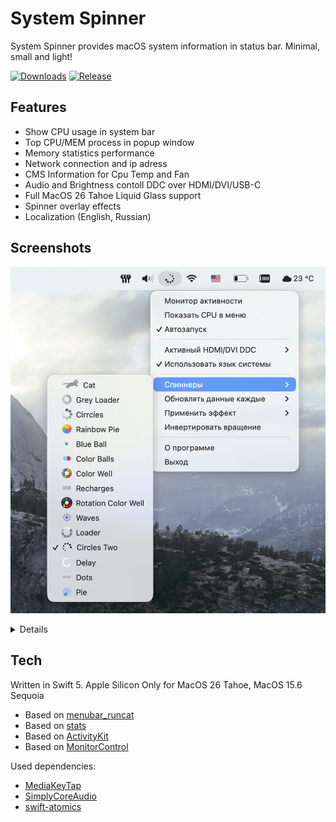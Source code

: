 # System Spinner

System Spinner provides macOS system information in status bar. Minimal, small and light!

[![Downloads](https://img.shields.io/github/downloads/andrey-boomer/System-spinner/total)](https://github.com/andrey-boomer/System-Spinner/releases)
[![Release](https://img.shields.io/github/v/release/andrey-boomer/System-spinner)](https://github.com/andrey-boomer/System-Spinner/releases/latest)

## Features

- Show CPU usage in system bar
- Top CPU/MEM process in popup window
- Memory statistics performance
- Network connection and ip adress
- CMS Information for Cpu Temp and Fan
- Audio and Brightness contoll DDC over HDMI/DVI/USB-C
- Full MacOS 26 Tahoe Liquid Glass support
- Spinner overlay effects
- Localization (English, Russian)

## Screenshots
![spin_menu](Pictures/spin_menu.jpg)

<details>
![spinner](Pictures/spinner.jpg)  
![menu](Pictures/main_menu.jpg)
![main_window](Pictures/main_window.jpg)
![spin_menu](Pictures/spin_menu.jpg)

</details>
  
## Tech

Written in Swift 5. Apple Silicon Only for MacOS 26 Tahoe, MacOS 15.6 Sequoia
- Based on [menubar_runcat](https://github.com/Kyome22/menubar_runcat)
- Based on [stats](https://github.com/exelban/stats)
- Based on [ActivityKit](https://github.com/Kyome22/ActivityKit)
- Based on [MonitorControl](https://github.com/MonitorControl/MonitorControl)

Used dependencies:
- [MediaKeyTap](https://github.com/the0neyouseek/MediaKeyTap)
- [SimplyCoreAudio](https://github.com/rnine/SimplyCoreAudio)
- [swift-atomics](https://github.com/apple/swift-atomics)
